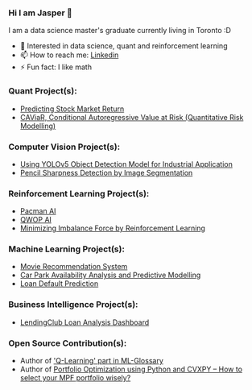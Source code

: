 ### Hi I am Jasper 👋
I am a data science master's graduate currently living in Toronto :D
- 📕 Interested in data science, quant and reinforcement learning
- 📫 How to reach me: [Linkedin](https://www.linkedin.com/in/yatshunlee/)
- ⚡ Fun fact: I like math

### Quant Project(s):
- [Predicting Stock Market Return](https://yatshunlee.super.site/projects/predicting-stock-market-return)
- [CAViaR, Conditional Autoregressive Value at Risk (Quantitative Risk Modelling)](https://github.com/yatshunlee/CAViaR-Project)

### Computer Vision Project(s):
- [Using YOLOv5 Object Detection Model for Industrial Application](https://yatshunlee.super.site/projects/using-an-object-detection-model-yolov5-in-maintenance)
- [Pencil Sharpness Detection by Image Segmentation](https://yatshunlee.super.site/projects/find-the-sharpness-of-a-pencil)

### Reinforcement Learning Project(s):
- [Pacman AI](https://yatshunlee.super.site/projects/building-a-gaming-ai-by-imitation-learning-and-ddqn-with-per-pacman)
- [QWOP AI](https://yatshunlee.super.site/projects/building-a-gaming-ai-by-deep-q-learning-qwop)
- [Minimizing Imbalance Force by Reinforcement Learning](https://yatshunlee.super.site/projects/minimizing-imbalance-force)

### Machine Learning Project(s):
- [Movie Recommendation System](https://www.youtube.com/watch?v=qJIU_dSHxOY)
- [Car Park Availability Analysis and Predictive Modelling](https://yatshunlee.super.site/projects/car-park-availability-analysis-and-predictive-modelling)
- [Loan Default Prediction](https://yatshunlee.super.site/projects/lendingclub-loan-analysis)

### Business Intelligence Project(s):
- [LendingClub Loan Analysis Dashboard](https://yatshunlee.super.site/projects/lendingclub-loan-analysis)

### Open Source Contribution(s):
- Author of ['Q-Learning' part in ML-Glossary](https://ml-cheatsheet.readthedocs.io/en/latest/reinforcement_learning.html)
- Author of [Portfolio Optimization using Python and CVXPY – How to select your MPF portfolio wisely?](https://medium.com/the-modern-scientist/how-to-select-your-mpf-portfolio-wisely-portfolio-optimization-53c9b86621b2)
